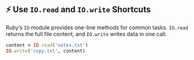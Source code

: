 ## ⚡ Use `IO.read` and `IO.write` Shortcuts

Ruby’s `IO` module provides one-line methods for common tasks. `IO.read` returns the full file content, and `IO.write` writes data in one call.

```ruby
content = IO.read('notes.txt')
IO.write('copy.txt', content)
```